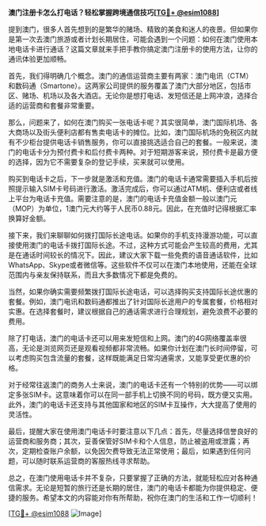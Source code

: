 **澳门注册卡怎么打电话？轻松掌握跨境通信技巧[[TG💪+ @esim1088](https://t.me/s/esim1088)]**

提到澳门，很多人首先想到的是繁华的赌场、精致的美食和迷人的夜景。但如果你是第一次去澳门旅游或者计划长期居住，可能会遇到一个问题：如何在澳门使用本地电话卡进行通话？这篇文章就来手把手教你搞定澳门注册卡的使用方法，让你的通讯体验更加顺畅。

首先，我们得明确几个概念。澳门的通信运营商主要有两家：澳门电讯（CTM）和数码通（Smartone）。这两家公司提供的服务覆盖了澳门大部分地区，包括市区、赌场、机场以及各大酒店。无论你是想打电话、发短信还是上网冲浪，选择合适的运营商和套餐非常重要。

那么，问题来了，如何在澳门购买一张电话卡呢？其实很简单，澳门国际机场、各大商场以及街头便利店都有售卖电话卡的摊位。比如，澳门国际机场的免税区内就有不少柜台提供电话卡销售服务，你可以直接挑选适合自己的套餐。一般来说，澳门的电话卡分为预付费卡和后付费卡两种。对于短期游客来说，预付费卡是最方便的选择，因为它不需要复杂的登记手续，买来就可以使用。

购买到电话卡之后，下一步就是激活和充值。澳门的电话卡通常需要插入手机后按照提示输入SIM卡号码进行激活。激活完成后，你可以通过ATM机、便利店或者线上平台为电话卡充值。需要注意的是，澳门的电话卡充值金额一般以澳门元（MOP）为单位，1澳门元大约等于人民币0.88元。因此，在充值时记得根据汇率换算好金额。

接下来，我们来聊聊如何拨打国际长途电话。如果你的手机支持漫游功能，可以直接使用澳门的电话卡拨打国际长途。不过，这种方式可能会产生较高的费用，尤其是在通话时间较长的情况下。因此，建议大家下载一些免费的语音通话软件，比如WhatsApp、Skype或者微信等。这些软件不仅可以在澳门本地使用，还能在全球范围内与亲友保持联系，而且大多数情况下都是免费的。

当然，如果你确实需要频繁拨打国际长途电话，可以选择购买支持国际长途优惠的套餐。例如，澳门电讯和数码通都推出了针对国际长途用户的专属套餐，价格相对实惠。在选择套餐时，建议根据自己的通话需求进行合理规划，避免浪费不必要的费用。

除了打电话，澳门的电话卡还可以用来发短信和上网。澳门的4G网络覆盖率很高，无论是浏览网页还是观看视频都非常流畅。如果你计划在澳门长时间停留，可以考虑购买包含流量的套餐，这样既能满足日常沟通需求，又能享受更优惠的价格。

对于经常往返澳门的商务人士来说，澳门的电话卡还有一个特别的优势——可以绑定多张SIM卡。这意味着你可以在同一部手机上切换不同的号码，既方便又实用。此外，澳门的电话卡还支持与其他国家和地区的SIM卡互操作，大大提高了使用的灵活性。

最后，提醒大家在使用澳门电话卡时要注意以下几点：首先，尽量选择信誉良好的运营商和服务商；其次，妥善保管好SIM卡和个人信息，防止被盗用或泄露；再次，定期检查账户余额，以免因欠费导致无法正常使用；最后，如果遇到任何问题，可以随时联系运营商的客服热线寻求帮助。

总之，在澳门使用电话卡并不复杂，只要掌握了正确的方法，就能轻松应对各种通信需求。无论是短暂的旅行还是长期的居住，澳门的电话卡都能为你提供稳定、便捷的服务。希望本文的内容能对你有所帮助，祝你在澳门的生活和工作一切顺利！

[[TG💪+ @esim1088](https://t.me/s/esim1088) ![Image](https://i.postimg.cc/4NQfJmqS/Snipaste-2025-05-13-00-14-12.png)]